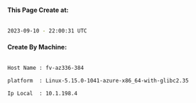 
   
#### This Page Create at:

```bash

2023-09-10 - 22:00:31 UTC

```

#### Create By Machine:

```bash

Host Name : fv-az336-384

platform  : Linux-5.15.0-1041-azure-x86_64-with-glibc2.35

Ip Local  : 10.1.198.4

```

